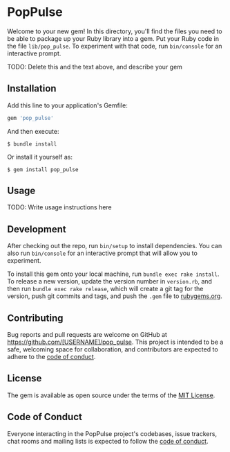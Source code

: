 # PopPulse

Welcome to your new gem! In this directory, you'll find the files you need to be able to package up your Ruby library into a gem. Put your Ruby code in the file `lib/pop_pulse`. To experiment with that code, run `bin/console` for an interactive prompt.

TODO: Delete this and the text above, and describe your gem

## Installation

Add this line to your application's Gemfile:

```ruby
gem 'pop_pulse'
```

And then execute:

    $ bundle install

Or install it yourself as:

    $ gem install pop_pulse

## Usage

TODO: Write usage instructions here

## Development

After checking out the repo, run `bin/setup` to install dependencies. You can also run `bin/console` for an interactive prompt that will allow you to experiment.

To install this gem onto your local machine, run `bundle exec rake install`. To release a new version, update the version number in `version.rb`, and then run `bundle exec rake release`, which will create a git tag for the version, push git commits and tags, and push the `.gem` file to [rubygems.org](https://rubygems.org).

## Contributing

Bug reports and pull requests are welcome on GitHub at https://github.com/[USERNAME]/pop_pulse. This project is intended to be a safe, welcoming space for collaboration, and contributors are expected to adhere to the [code of conduct](https://github.com/[USERNAME]/pop_pulse/blob/master/CODE_OF_CONDUCT.md).


## License

The gem is available as open source under the terms of the [MIT License](https://opensource.org/licenses/MIT).

## Code of Conduct

Everyone interacting in the PopPulse project's codebases, issue trackers, chat rooms and mailing lists is expected to follow the [code of conduct](https://github.com/[USERNAME]/pop_pulse/blob/master/CODE_OF_CONDUCT.md).
